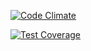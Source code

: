 [![Code Climate](https://codeclimate.com/github/derbackes/stockr/badges/gpa.svg)](https://codeclimate.com/github/derbackes/stockr)

[![Test Coverage](https://codeclimate.com/github/derbackes/stockr/badges/coverage.svg)](https://codeclimate.com/github/derbackes/stockr)
